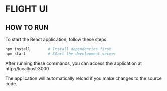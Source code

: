 # FLIGHT UI
## HOW TO RUN

To start the React application, follow these steps:

```bash
npm install        # Install dependencies first
npm start          # Start the development server
```

After running these commands, you can access the application at http://localhost:3000

The application will automatically reload if you make changes to the source code.
